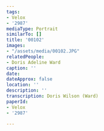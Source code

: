 ```yaml
---
tags:
- Velox
- '2987'
mediaType: Portrait
similarTo: []
title: '00102'
images:
- "/assets/media/00102.JPG"
relatedPeople:
- Doris Adeline Ward
caption: ''
date: 
dateApprox: false
location: ''
description: ''
transcription: Doris Wilson (Ward)
paperId:
- Velox
- '2987'

---
```

